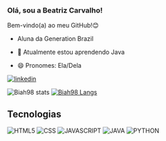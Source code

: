 ### Olá, sou a Beatriz Carvalho!

Bem-vindo(a) ao meu GitHub!😊



- Aluna da Generation Brazil

- 🌱 Atualmente estou aprendendo Java

- 😄 Pronomes: Ela/Dela


[![linkedin](https://img.shields.io/badge/LinkedIn-0077B5?style=for-the-badge&logo=linkedin&logoColor=white)](https://www.linkedin.com/in/beatriz-scarvalho98/)


![Biah98 stats](https://github-readme-stats.vercel.app/api?username=Biah98&show_icons=true&theme=noctis_minimus)
[![Biah98 Langs](https://github-readme-stats.vercel.app/api/top-langs/?username=Biah98&layout=compact&langs_count=7&theme=noctis_minimus)](https://github.com/Biah98/github-readme-stats)




## Tecnologias

![HTML5](https://img.shields.io/badge/HTML5-E34F26?style=for-the-badge&logo=html5&logoColor=white)
![CSS](https://img.shields.io/badge/CSS3-1572B6?style=for-the-badge&logo=css3&logoColor=white)
![JAVASCRIPT](https://img.shields.io/badge/JavaScript-F7DF1E?style=for-the-badge&logo=javascript&logoColor=black)
![JAVA](https://img.shields.io/badge/Java-ED8B00?style=for-the-badge&logo=java&logoColor=white)
![PYTHON](https://img.shields.io/badge/Python-14354C?style=for-the-badge&logo=python&logoColor=white)
